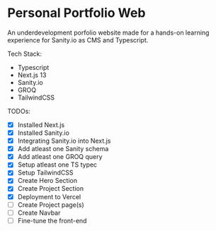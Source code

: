 # Personal Portfolio Web
An underdevelopment porfolio website made for a hands-on learning experience for Sanity.io as CMS and Typescript.

Tech Stack:
- Typescript
- Next.js 13
- Sanity.io
- GROQ
- TailwindCSS

TODOs:
- [x] Installed Next.js
- [x] Installed Sanity.io
- [x] Integrating Sanity.io into Next.js
- [x] Add atleast one Sanity schema
- [x] Add atleast one GROQ query
- [x] Setup atleast one TS typec
- [x] Setup TailwindCSS
- [x] Create Hero Section
- [x] Create Project Section
- [x] Deployment to Vercel
- [ ] Create Project page(s)
- [ ] Create Navbar
- [ ] Fine-tune the front-end
